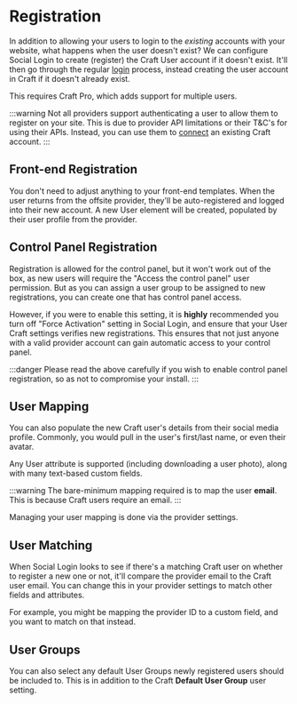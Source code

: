 # Registration
In addition to allowing your users to login to the _existing_ accounts with your website, what happens when the user doesn't exist? We can configure Social Login to create (register) the Craft User account if it doesn't exist. It'll then go through the regular [login](docs:feature-tour/login) process, instead creating the user account in Craft if it doesn't already exist.

This requires Craft Pro, which adds support for multiple users.

:::warning
Not all providers support authenticating a user to allow them to register on your site. This is due to provider API limitations or their T&C's for using their APIs. Instead, you can use them to [connect](docs:feature-tour/connecting) an existing Craft account.
:::

## Front-end Registration
You don't need to adjust anything to your front-end templates. When the user returns from the offsite provider, they'll be auto-registered and logged into their new account. A new User element will be created, populated by their user profile from the provider.

## Control Panel Registration
Registration is allowed for the control panel, but it won't work out of the box, as new users will require the "Access the control panel" user permission. But as you can assign a user group to be assigned to new registrations, you can create one that has control panel access.

However, if you were to enable this setting, it is **highly** recommended you turn off "Force Activation" setting in Social Login, and ensure that your User Craft settings verifies new registrations. This ensures that not just anyone with a valid provider account can gain automatic access to your control panel.

:::danger
Please read the above carefully if you wish to enable control panel registration, so as not to compromise your install.
:::

## User Mapping
You can also populate the new Craft user's details from their social media profile. Commonly, you would pull in the user's first/last name, or even their avatar.

Any User attribute is supported (including downloading a user photo), along with many text-based custom fields.

:::warning
The bare-minimum mapping required is to map the user **email**. This is because Craft users require an email.
:::

Managing your user mapping is done via the provider settings.

## User Matching
When Social Login looks to see if there's a matching Craft user on whether to register a new one or not, it'll compare the provider email to the Craft user email. You can change this in your provider settings to match other fields and attributes.

For example, you might be mapping the provider ID to a custom field, and you want to match on that instead.

## User Groups
You can also select any default User Groups newly registered users should be included to. This is in addition to the Craft **Default User Group** user setting.
